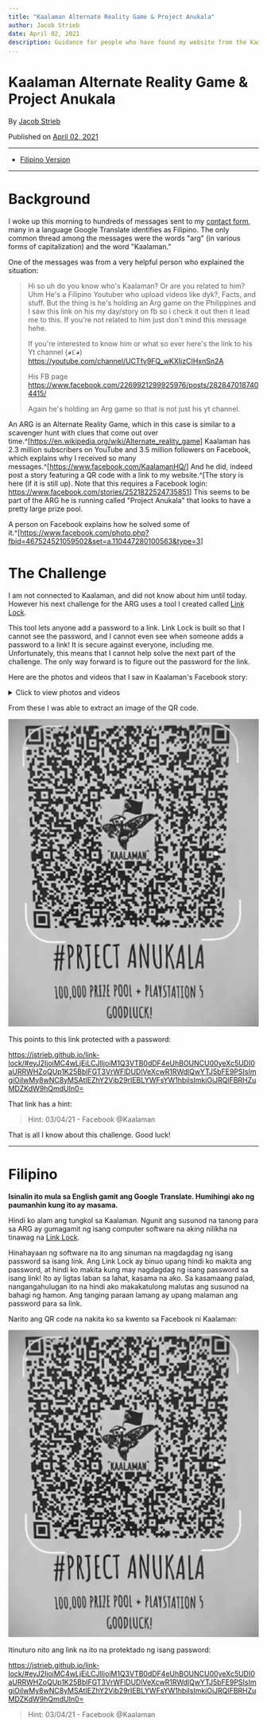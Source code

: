 ```yaml
---
title: "Kaalaman Alternate Reality Game & Project Anukala"
author: Jacob Strieb
date: April 02, 2021
description: Guidance for people who have found my website from the Kaalaman ARG.
...
```



# Kaalaman Alternate Reality Game & Project Anukala

By [Jacob Strieb](https://jstrieb.github.io)

Published on [April 02, 2021](/posts/kaalaman/)

---

- [Filipino Version](#filipino)

---

# Background

I woke up this morning to hundreds of messages sent to my [contact
form](/about#contact), many in a language Google Translate identifies as
Filipino. The only common thread among the messages were the words "arg" (in
various forms of capitalization) and the word "Kaalaman." 

One of the messages was from a very helpful person who explained the situation:

> Hi so uh do you know who's Kaalaman? Or are you related to him? Uhm He's a
> Filipino Youtuber who upload videos like dyk?, Facts, and stuff. But the
> thing is he's holding an Arg game on the Philippines and I saw this link on
> his my day/story on fb so i check it out then it lead me to this. If you're
> not related to him just don't mind this message hehe.
>
> If you're interested to know him or what so ever here's the link to his Yt
> channel (◕દ◕) <https://youtube.com/channel/UCTfv9FQ_wKXIjzCIHxnSn2A>
>
> His FB page
> <https://www.facebook.com/2269921299925976/posts/2828470187404415/>
>
> Again he's holding an Arg game so that is not just his yt channel. 

An ARG is an Alternate Reality Game, which in this case is similar to a
scavenger hunt with clues that come out over
time.^[<https://en.wikipedia.org/wiki/Alternate_reality_game>] Kaalaman has 2.3
million subscribers on YouTube and 3.5 million followers on Facebook, which
explains why I received so many
messages.^[<https://www.facebook.com/KaalamanHQ/>] And he did, indeed post a
story featuring a QR code with a link to my website.^[The story is here (if it
is still up). Note that this requires a Facebook login:
<https://www.facebook.com/stories/2521822524735851>] This seems to be part of
the ARG he is running called "Project Anukala" that looks to have a pretty
large prize pool. 

A person on Facebook explains how he solved some of
it.^[<https://www.facebook.com/photo.php?fbid=467524521059502&set=a.110447280100563&type=3>]

# The Challenge

I am not connected to Kaalaman, and did not know about him until today. However his next challenge for the ARG uses a tool I created called [Link Lock](https://jstrieb.github.io/link-lock/).

This tool lets anyone add a password to a link. Link Lock is built so that I cannot see the password, and I cannot even see when someone adds a password to a link! It is secure against everyone, including me. Unfortunately, this means that I cannot help solve the next part of the challenge. The only way forward is to figure out the password for the link.

Here are the photos and videos that I saw in Kaalaman's Facebook story:

<details>
<summary>Click to view photos and videos</summary>
<br>
<img src="kaalaman_story_1.jpg">
<img src="kaalaman_story_2.jpg">
<video controls>
<source src="kaalaman_story_3.mp4" type="video/mp4" />
</video>
<img src="kaalaman_story_4.jpg">
<video controls>
<source src="kaalaman_story_5.mp4" type="video/mp4" />
</video>
</details>

From these I was able to extract an image of the QR code.

<img src="qr.jpg">

This points to this link protected with a password:

<https://jstrieb.github.io/link-lock/#eyJ2IjoiMC4wLjEiLCJlIjoiM1Q3VTB0dDF4eUhBOUNCU00yeXc5UDI0aURRWHZoQUp1K25BblFGT3VrWFlDUDlVeXcwR1RWdlQwYTJ5bFE9PSIsImgiOiIwMy8wNC8yMSAtIEZhY2Vib29rIEBLYWFsYW1hbiIsImkiOiJRQlFBRHZuMDZKdW9hQmdUIn0=>

That link has a hint:

> Hint: 03/04/21 - Facebook @Kaalaman

That is all I know about this challenge. Good luck!

---

# Filipino

**Isinalin ito mula sa English gamit ang Google Translate. Humihingi ako ng
paumanhin kung ito ay masama.**

Hindi ko alam ang tungkol sa Kaalaman. Ngunit ang susunod na tanong para sa ARG
ay gumagamit ng isang computer software na aking nilikha na tinawag na [Link
Lock](https://jstrieb.github.io/link-lock/).

Hinahayaan ng software na ito ang sinuman na magdagdag ng isang password sa
isang link. Ang Link Lock ay binuo upang hindi ko makita ang password, at hindi
ko makita kung may nagdagdag ng isang password sa isang link! Ito ay ligtas
laban sa lahat, kasama na ako. Sa kasamaang palad, nangangahulugan ito na hindi
ako makakatulong malutas ang susunod na bahagi ng hamon. Ang tanging paraan
lamang ay upang malaman ang password para sa link.

Narito ang QR code na nakita ko sa kwento sa Facebook ni Kaalaman:

<img src="qr.jpg">

Itinuturo nito ang link na ito na protektado ng isang password:

<https://jstrieb.github.io/link-lock/#eyJ2IjoiMC4wLjEiLCJlIjoiM1Q3VTB0dDF4eUhBOUNCU00yeXc5UDI0aURRWHZoQUp1K25BblFGT3VrWFlDUDlVeXcwR1RWdlQwYTJ5bFE9PSIsImgiOiIwMy8wNC8yMSAtIEZhY2Vib29rIEBLYWFsYW1hbiIsImkiOiJRQlFBRHZuMDZKdW9hQmdUIn0=>

> Hint: 03/04/21 - Facebook @Kaalaman
